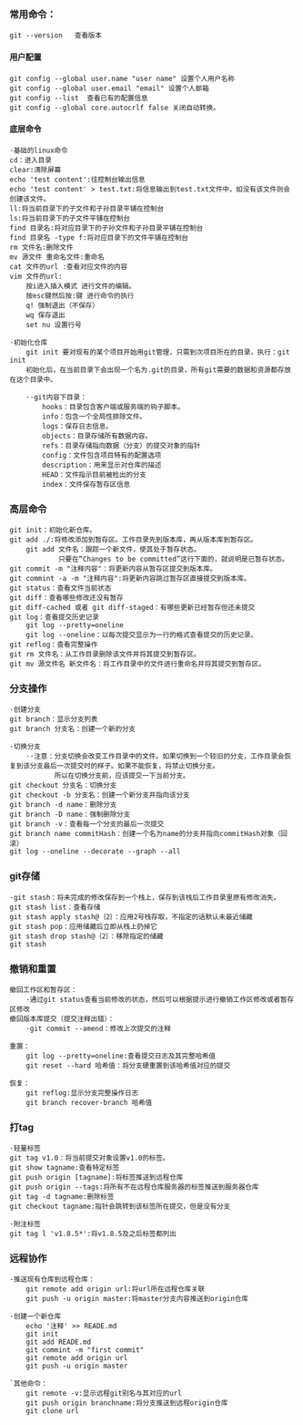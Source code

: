 ### 常用命令：
    git --version   查看版本

#### 用户配置
    git config --global user.name "user name" 设置个人用户名称
    git config --global user.email "email" 设置个人邮箱
    git config --list  查看已有的配置信息
    git config --global core.autocrlf false 关闭自动转换。

#### 底层命令
    ·基础的linux命令
    cd：进入目录
    clear:清除屏幕
    echo 'test content':往控制台输出信息
    echo 'test content' > test.txt:将信息输出到test.txt文件中，如没有该文件则会创建该文件。
    ll:将当前目录下的子文件和子孙目录平铺在控制台
    ls:将当前目录下的子文件平铺在控制台
    find 目录名:将对应目录下的子孙文件和子孙目录平铺在控制台
    find 目录名 -type f:将对应目录下的文件平铺在控制台
    rm 文件名:删除文件
    mv 源文件 重命名文件:重命名
    cat 文件的url :查看对应文件的内容
    vim 文件的url:
        按i进入插入模式 进行文件的编辑。
        按esc键然后按:键 进行命令的执行
        q! 强制退出（不保存）
        wq 保存退出
        set nu 设置行号

    ·初始化仓库
        git init 要对现有的某个项目开始用git管理，只需到次项目所在的目录，执行：git init
        初始化后，在当前目录下会出现一个名为.git的目录，所有git需要的数据和资源都存放在这个目录中。
    
        ··git内容下目录：
            hooks：目录包含客户端或服务端的钩子脚本。
            info：包含一个全局性排除文件。
            logs：保存日志信息。
            objects：目录存储所有数据内容。
            refs：目录存储指向数据（分支）的提交对象的指针
            config：文件包含项目特有的配置选项
            description：用来显示对仓库的描述
            HEAD：文件指示目前被检出的分支
            index：文件保存暂存区信息




### 高层命令
    git init：初始化新仓库。
    git add ./:将修改添加到暂存区。工作目录先到版本库，再从版本库到暂存区。
        git add 文件名：跟踪一个新文件，使其处于暂存状态。
                只要在“Changes to be committed”这行下面的，就说明是已暂存状态。
    git commit -m "注释内容"：将更新内容从暂存区提交到版本库。
    git commint -a -m "注释内容":将更新内容跳过暂存区直接提交到版本库。
    git status：查看文件当前状态
    git diff：查看哪些修改还没有暂存
    git diff-cached 或者 git diff-staged：有哪些更新已经暂存但还未提交
    git log：查看提交历史记录
        git log --pretty=oneline
        git log --oneline：以每次提交显示为一行的格式查看提交的历史记录。
    git reflog：查看完整操作
    git rm 文件名：从工作目录删除该文件并将其提交到暂存区。
    git mv 源文件名 新文件名：将工作目录中的文件进行重命名并将其提交到暂存区。


### 分支操作
    ·创建分支
    git branch：显示分支列表
    git branch 分支名：创建一个新的分支
    
    ·切换分支
        ··注意：分支切换会改变工作目录中的文件。如果切换到一个较旧的分支，工作目录会恢复到该分支最后一次提交时的样子。如果不能恢复，将禁止切换分支。
               所以在切换分支前，应该提交一下当前分支。
    git checkout 分支名：切换分支
    git checkout -b 分支名：创建一个新分支并指向该分支
    git branch -d name：删除分支
    git branch -D name：强制删除分支
    git branch -v：查看每一个分支的最后一次提交
    git branch name commitHash：创建一个名为name的分支并指向commitHash对象（回滚）
    git log --oneline --decorate --graph --all

### git存储
    ·git stash：将未完成的修改保存到一个栈上，保存到该栈后工作目录里原有修改消失。
    git stash list：查看存储
    git stash apply stash@｛2｝：应用2号栈存取，不指定的话默认未最近储藏
    git stash pop：应用储藏后立即从栈上扔掉它
    git stash drop stash@｛2｝：移除指定的储藏
    git stash

### 撤销和重置
    撤回工作区和暂存区：
        ·通过git status查看当前修改的状态，然后可以根据提示进行撤销工作区修改或者暂存区修改
    撤回版本库提交（提交注释出错）：
        ·git commit --amend：修改上次提交的注释

    重置：
        git log --pretty=oneline:查看提交日志及其完整哈希值
        git reset --hard 哈希值：将分支硬重置到该哈希值对应的提交

    恢复：
        git reflog:显示分支完整操作日志
        git branch recover-branch 哈希值

### 打tag
    ·轻量标签
    git tag v1.0：将当前提交对象设置v1.0的标签。
    git show tagname:查看特定标签
    git push origin [tagname]:将标签推送到远程仓库
    git push origin --tags:将所有不在远程仓库服务器的标签推送到服务器仓库
    git tag -d tagname:删除标签
    git checkout tagname:指针会跳转到该标签所在提交，但是没有分支
    
    ·附注标签
    git tag l 'v1.8.5*':将v1.8.5及之后标签都列出

### 远程协作
    ·推送现有仓库到远程仓库：
        git remote add origin url:将url所在远程仓库关联
        git push -u origin master:将master分支内容推送到origin仓库

    ·创建一个新仓库
        echo '注释' >> READE.md
        git init
        git add READE.md
        git commint -m "first commit"
        git remote add origin url
        git push -u origin master

    `其他命令：
        git remote -v:显示远程git别名与其对应的url
        git push origin branchname:将分支推送到远程origin仓库
        git clone url

    
    

        